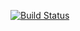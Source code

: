 [![Build Status](https://travis-ci.org/newer2333/Hello-World.svg?branch=master)](https://travis-ci.org/newer2333/Hello-World)
